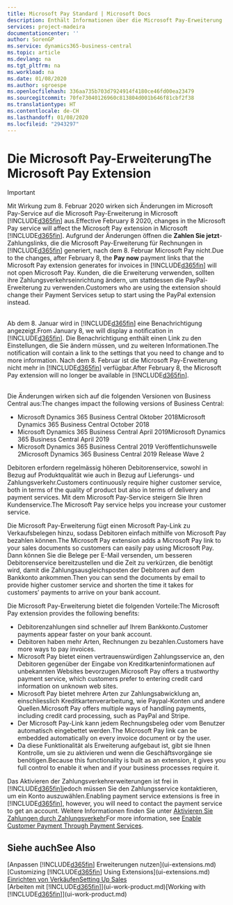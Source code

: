 ```yaml
---
title: Microsoft Pay Standard | Microsoft Docs
description: Enthält Informationen über die Microsoft Pay-Erweiterung
services: project-madeira
documentationcenter: ''
author: SorenGP
ms.service: dynamics365-business-central
ms.topic: article
ms.devlang: na
ms.tgt_pltfrm: na
ms.workload: na
ms.date: 01/08/2020
ms.author: sgroespe
ms.openlocfilehash: 336aa735b703d7924914f4180ce46fd00ea23479
ms.sourcegitcommit: 70fe73040126960c813804d001b646f81cbf2f38
ms.translationtype: HT
ms.contentlocale: de-CH
ms.lasthandoff: 01/08/2020
ms.locfileid: "2943297"
---
```

# <a name="the-microsoft-pay-extension"></a><span data-ttu-id="8d424-103">Die Microsoft Pay-Erweiterung</span><span class="sxs-lookup"><span data-stu-id="8d424-103">The Microsoft Pay Extension</span></span>

> [!IMPORTANT]
> <span data-ttu-id="8d424-104">Mit Wirkung zum 8. Februar 2020 wirken sich Änderungen im Microsoft Pay-Service auf die Microsoft Pay-Erweiterung in Microsoft [!INCLUDE[d365fin](includes/d365fin_long_md.md)] aus.</span><span class="sxs-lookup"><span data-stu-id="8d424-104">Effective February 8 2020, changes in the Microsoft Pay service will affect the Microsoft Pay extension in Microsoft [!INCLUDE[d365fin](includes/d365fin_long_md.md)].</span></span> <span data-ttu-id="8d424-105">Aufgrund der Änderungen öffnen die **Zahlen Sie jetzt**-Zahlungslinks, die die Microsoft Pay-Erweiterung für Rechnungen in [!INCLUDE[d365fin](includes/d365fin_md.md)] generiert, nach dem 8. Februar Microsoft Pay nicht.</span><span class="sxs-lookup"><span data-stu-id="8d424-105">Due to the changes, after February 8, the **Pay now** payment links that the Microsoft Pay extension generates for invoices in [!INCLUDE[d365fin](includes/d365fin_md.md)] will not open Microsoft Pay.</span></span> <span data-ttu-id="8d424-106">Kunden, die die Erweiterung verwenden, sollten ihre Zahlungsverkehrseinrichtung ändern, um stattdessen die PayPal-Erweiterung zu verwenden.</span><span class="sxs-lookup"><span data-stu-id="8d424-106">Customers who are using the extension should change their Payment Services setup to start using the PayPal extension instead.</span></span><br /></br>
>
> <span data-ttu-id="8d424-107">Ab dem 8. Januar wird in [!INCLUDE[d365fin](includes/d365fin_md.md)] eine Benachrichtigung angezeigt.</span><span class="sxs-lookup"><span data-stu-id="8d424-107">From January 8, we will display a notification in [!INCLUDE[d365fin](includes/d365fin_md.md)].</span></span> <span data-ttu-id="8d424-108">Die Benachrichtigung enthält einen Link zu den Einstellungen, die Sie ändern müssen, und zu weiteren Informationen.</span><span class="sxs-lookup"><span data-stu-id="8d424-108">The notification will contain a link to the settings that you need to change and to more information.</span></span> <span data-ttu-id="8d424-109">Nach dem 8. Februar ist die Microsoft Pay-Erweiterung nicht mehr in [!INCLUDE[d365fin](includes/d365fin_md.md)] verfügbar.</span><span class="sxs-lookup"><span data-stu-id="8d424-109">After February 8, the Microsoft Pay extension will no longer be available in [!INCLUDE[d365fin](includes/d365fin_md.md)].</span></span><br /></br>
>
> <span data-ttu-id="8d424-110">Die Änderungen wirken sich auf die folgenden Versionen von Business Central aus:</span><span class="sxs-lookup"><span data-stu-id="8d424-110">The changes impact the following versions of Business Central:</span></span>
> - <span data-ttu-id="8d424-111">Microsoft Dynamics 365 Business Central Oktober 2018</span><span class="sxs-lookup"><span data-stu-id="8d424-111">Microsoft Dynamics 365 Business Central October 2018</span></span>
> - <span data-ttu-id="8d424-112">Microsoft Dynamics 365 Business Central April 2019</span><span class="sxs-lookup"><span data-stu-id="8d424-112">Microsoft Dynamics 365 Business Central April 2019</span></span>
> - <span data-ttu-id="8d424-113">Microsoft Dynamics 365 Business Central 2019 Veröffentlichunswelle 2</span><span class="sxs-lookup"><span data-stu-id="8d424-113">Microsoft Dynamics 365 Business Central 2019 Release Wave 2</span></span>

<span data-ttu-id="8d424-114">Debitoren erfordern regelmässig höheren Debitorenservice, sowohl in Bezug auf Produktqualität wie auch in Bezug auf Lieferungs- und Zahlungsverkehr.</span><span class="sxs-lookup"><span data-stu-id="8d424-114">Customers continuously require higher customer service, both in terms of the quality of product but also in terms of delivery and payment services.</span></span> <span data-ttu-id="8d424-115">Mit dem Microsoft Pay-Service steigern Sie Ihren Kundenservice.</span><span class="sxs-lookup"><span data-stu-id="8d424-115">The Microsoft Pay service helps you increase your customer service.</span></span>

<span data-ttu-id="8d424-116">Die Microsoft Pay-Erweiterung fügt einen Microsoft Pay-Link zu Verkaufsbelegen hinzu, sodass Debitoren einfach mithilfe von Microsoft Pay bezahlen können.</span><span class="sxs-lookup"><span data-stu-id="8d424-116">The Microsoft Pay extension adds a Microsoft Pay link to your sales documents so customers can easily pay using Microsoft Pay.</span></span> <span data-ttu-id="8d424-117">Dann können Sie die Belege per E-Mail versenden, um besseren Debitorenservice bereitzustellen und die Zeit zu verkürzen, die benötigt wird, damit die Zahlungsausgleichsposten der Debitoren auf dem Bankkonto ankommen.</span><span class="sxs-lookup"><span data-stu-id="8d424-117">Then you can send the documents by email to provide higher customer service and shorten the time it takes for customers’ payments to arrive on your bank account.</span></span>

<span data-ttu-id="8d424-118">Die Microsoft Pay-Erweiterung bietet die folgenden Vorteile:</span><span class="sxs-lookup"><span data-stu-id="8d424-118">The Microsoft Pay extension provides the following benefits:</span></span>
- <span data-ttu-id="8d424-119">Debitorenzahlungen sind schneller auf Ihrem Bankkonto.</span><span class="sxs-lookup"><span data-stu-id="8d424-119">Customer payments appear faster on your bank account.</span></span>
- <span data-ttu-id="8d424-120">Debitoren haben mehr Arten, Rechnungen zu bezahlen.</span><span class="sxs-lookup"><span data-stu-id="8d424-120">Customers have more ways to pay invoices.</span></span>
- <span data-ttu-id="8d424-121">Microsoft Pay bietet einen vertrauenswürdigen Zahlungsservice an, den Debitoren gegenüber der Eingabe von Kreditkarteninformationen auf unbekannten Websites bevorzugen.</span><span class="sxs-lookup"><span data-stu-id="8d424-121">Microsoft Pay offers a trustworthy payment service, which customers prefer to entering credit card information on unknown web sites.</span></span>
- <span data-ttu-id="8d424-122">Microsoft Pay bietet mehrere Arten zur Zahlungsabwicklung an, einschliesslich Kreditkartenverarbeitung, wie Paypal-Konten und andere Quellen.</span><span class="sxs-lookup"><span data-stu-id="8d424-122">Microsoft Pay offers multiple ways of handling payments, including credit card processing, such as PayPal and Stripe.</span></span>
- <span data-ttu-id="8d424-123">Der Microsoft Pay-Link kann jedem Rechnungsbeleg oder vom Benutzer automatisch eingebettet werden.</span><span class="sxs-lookup"><span data-stu-id="8d424-123">The Microsoft Pay link can be embedded automatically on every invoice document or by the user.</span></span>
- <span data-ttu-id="8d424-124">Da diese Funktionalität als Erweiterung aufgebaut ist, gibt sie Ihnen Kontrolle, um sie zu aktivieren und wenn die Geschäftsvorgänge sie benötigen.</span><span class="sxs-lookup"><span data-stu-id="8d424-124">Because this functionality is built as an extension, it gives you full control to enable it when and if your business processes require it.</span></span>

<span data-ttu-id="8d424-125">Das Aktivieren der Zahlungsverkehrerweiterungen ist frei in [!INCLUDE[d365fin](includes/d365fin_md.md)]jedoch müssen Sie den Zahlungsservice kontaktieren, um ein Konto auszuwählen.</span><span class="sxs-lookup"><span data-stu-id="8d424-125">Enabling payment service extensions is free in [!INCLUDE[d365fin](includes/d365fin_md.md)], however, you will need to contact the payment service to get an account.</span></span> <span data-ttu-id="8d424-126">Weitere Informationen finden Sie unter [Aktivieren Sie Zahlungen durch Zahlungsverkehr](sales-how-enable-payment-service-extensions.md)</span><span class="sxs-lookup"><span data-stu-id="8d424-126">For more information, see [Enable Customer Payment Through Payment Services](sales-how-enable-payment-service-extensions.md).</span></span>

## <a name="see-also"></a><span data-ttu-id="8d424-127">Siehe auch</span><span class="sxs-lookup"><span data-stu-id="8d424-127">See Also</span></span>
<span data-ttu-id="8d424-128">[Anpassen [!INCLUDE[d365fin](includes/d365fin_md.md)] Erweiterungen nutzen](ui-extensions.md)</span><span class="sxs-lookup"><span data-stu-id="8d424-128">[Customizing [!INCLUDE[d365fin](includes/d365fin_md.md)] Using Extensions](ui-extensions.md)</span></span>  
[<span data-ttu-id="8d424-129">Einrichten von Verkäufen</span><span class="sxs-lookup"><span data-stu-id="8d424-129">Setting Up Sales</span></span>](sales-setup-sales.md)  
<span data-ttu-id="8d424-130">[Arbeiten mit [!INCLUDE[d365fin](includes/d365fin_md.md)]](ui-work-product.md)</span><span class="sxs-lookup"><span data-stu-id="8d424-130">[Working with [!INCLUDE[d365fin](includes/d365fin_md.md)]](ui-work-product.md)</span></span>
